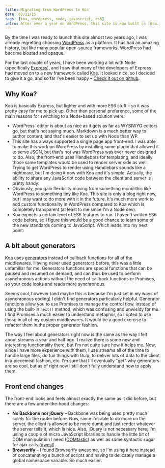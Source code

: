 ```yaml
---
title: Migrating from WordPress to Koa
date: 03/11/15
tags: [koa, wordpress, node, javascript, es6]
intro: After over a year on WordPress, this site is now built on [Koa.js](http://koajs.com/) &ndash; the new-ish Node.js framework from the developers of Express.  And it's pretty great.
---
```

By the time I was ready to launch this site almost two years ago, I was already regretting choosing [WordPress](https://wordpress.org/) as a platform.  It has had an amazing history, but like many popular open-source frameworks, WordPress had become bloated and opaque.  

For the last couple of years, I have been working a lot with Node (specifically [Express](http://expressjs.com/)), and I saw that many of the developers of Express had moved on to a new framework called [Koa](http://koajs.com/).  It looked nice, so I decided to give it a go, and so far I've been happy &ndash; [Check it out on github](https://github.com/codyrushing/codyrushing).

## Why Koa?
Koa is basically Express, but lighter and with more ES6 stuff &ndash; so it was pretty easy for me to pick up.  Other than personal preference, some of the main reasons for switching to a Node-based solution were:
* WordPress' editor is about as nice as it gets as far as WYSIWYG editors go, but that's not saying much.  Markdown is a much better way to author content, and that's easier to set up with Node than WP.
* This site has always supported a single page app front-end.  I was able to make this work on WordPress by installing some plugin that allowed it to serve JSON, but that's not was WordPress was ever never designed to do.  Also, the front-end uses Handlebars for templating, and ideally those same templates would be used to render server side as well.  Trying to get WordPress to render using Handlebars sounds like a nightmare, but I'm doing it now with Koa and it's simple.  Actually, the ability to share any JavaScript code between the client and server is pretty handy.
* Obviously, you gain flexibility moving from something monolithic like WordPress to something tiny like Koa.  This site is only a blog right now, but I may want to do more with it in the future.  It's much more work to add custom functionality in WordPress compared to Koa which is completely transparent (at least to me since I'm a Node dev).
* Koa expects a certain level of ES6 features to run.  I haven't written ES6 code before, so I figure this would be a good chance to learn some of the new standards coming to JavaScript.  Which leads into my next point:

## A bit about generators
Koa uses [generators](https://developer.mozilla.org/en-US/docs/Web/JavaScript/Guide/Iterators_and_Generators) instead of callback functions for all of the middlewares.  Having never used generators before, this was a little unfamiliar for me.  Generators functions are special functions that can be paused and resumed on demand, and can thus be used to perform asynchronous actions without the need of callback functions or Promises, so your code looks and reads more synchronous.

Seems cool, however (and maybe this is because I'm just set in my ways of asynchronous coding) I didn't find generators particularly helpful.  Generator functions allow you to use Promises to manage the control flow, instead of using the built-in `next()` method, which was confusing and unwieldy for me.  I find Promises a much easier to understand metaphor, so I opted to use those in all of my custom middlewares.  It would be a good exercise to refactor them in the proper generator fashion.

The way I feel about generators right now is the same as the way I felt about streams a year and half ago.  I realize there is some new and interesting functionality there, but I'm not quite sure how it helps me.  Now, since I have more experience with them, I use streams all of the time to handle large files, do fun things with Gulp, to deliver lots of data to the client in a piecemeal fashion, etc.  I'm sure that I'll eventually "get" why generators are so cool, but as of right now I still don't fully understand how to apply them.

## Front end changes
The front-end looks and feels almost exactly the same as it did before, but there are a few under-the-hood changes:
* __No Backbone nor jQuery__ &ndash; Backbone was being used pretty much solely for the router before.  Now, since I'm able to do more on the server, the client is allowed to be more dumb and just render whatever the server tells it, which is nice.  Also, jQuery is not necessary here; I'm using a couple of micro JavaScript libraries to handle the little bit of DOM manipulation I need ([DOMtastic](https://domtastic.js.org/)) as well as some syntactic sugar for ajax calls ([qwest](https://github.com/pyrsmk/qwest)).
* __Browserify__ &ndash; I found [Browserify](http://browserify.org/) awesome, so I'm using it here instead of concatenating a bunch of scripts and having to delicately manage a global namespace variable.  So much easier.
